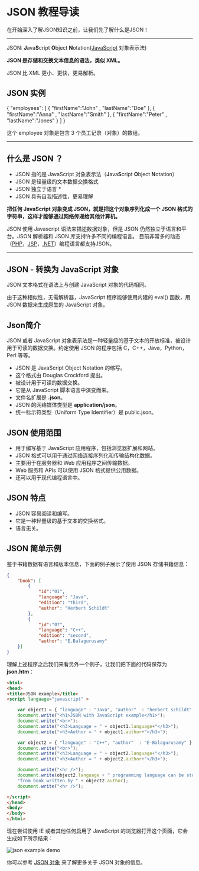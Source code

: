 # JSON 教程导读

在开始深入了解JSON知识之前，让我们先了解什么是JSON！

------



JSON: **J**ava**S**cript **O**bject **N**otation([JavaScript](https://www.w3cschool.cn/javascript/js-intro.html) 对象表示法) 

**JSON 是存储和交换文本信息的语法，类似 XML。**

JSON 比 XML 更小、更快，更易解析。

## JSON 实例

{
"employees": [
{ "firstName":"John" , "lastName":"Doe" },
{ "firstName":"Anna" , "lastName":"Smith" },
{ "firstName":"Peter" , "lastName":"Jones" }
]
}

这个 employee 对象是包含 3 个员工记录（对象）的数组。

------

## 什么是 JSON ？

- JSON 指的是 JavaScript 对象表示法（**J**ava**S**cript **O**bject **N**otation）
- JSON 是轻量级的文本数据交换格式
- JSON 独立于语言 *
- JSON 具有自我描述性，更易理解

**把任何 JavaScript 对象变成 JSON，就是把这个对象序列化成一个 JSON 格式的字符串，这样才能够通过网络传递给其他计算机。**

JSON 使用 Javascript 语法来描述数据对象，但是 JSON 仍然独立于语言和平台。JSON 解析器和 JSON 库支持许多不同的编程语言。 目前非常多的动态（[PHP](https://www.w3cschool.cn/php/php-intro.html)，[JSP](https://www.w3cschool.cn/jsp/)，[.NET](https://www.w3cschool.cn/aspnet/aspnet.html)）编程语言都支持JSON。

------

## JSON - 转换为 JavaScript 对象

JSON 文本格式在语法上与创建 JavaScript 对象的代码相同。

由于这种相似性，无需解析器，JavaScript 程序能够使用内建的 eval() 函数，用 JSON 数据来生成原生的 JavaScript 对象。

## Json简介

JSON 或者 JavaScript 对象表示法是一种轻量级的基于文本的开放标准，被设计用于可读的数据交换。约定使用 JSON 的程序包括 C，C++，Java，Python，Perl 等等。

- JSON 是 JavaScript Object Notation 的缩写。
- 这个格式由 Douglas Crockford 提出。
- 被设计用于可读的数据交换。
- 它是从 JavaScript 脚本语言中演变而来。
- 文件名扩展是 **.json**。
- JSON 的网络媒体类型是 **application/json**。
- 统一标示符类型（Uniform Type Identifier）是 public.json。

## JSON 使用范围

- 用于编写基于 JavaScript 应用程序，包括浏览器扩展和网站。
- JSON 格式可以用于通过网络连接序列化和传输结构化数据。
- 主要用于在服务器和 Web 应用程序之间传输数据。
- Web 服务和 APIs 可以使用 JSON 格式提供公用数据。
- 还可以用于现代编程语言中。

## JSON 特点

- JSON 容易阅读和编写。
- 它是一种轻量级的基于文本的交换格式。
- 语言无关。

## JSON 简单示例

鉴于书籍数据有语言和版本信息，下面的例子展示了使用 JSON 存储书籍信息：

```json
{
    "book": [
        {
            "id":"01",
            "language": "Java",
            "edition": "third",
            "author": "Herbert Schildt"
        },
        {
            "id":"07",
            "language": "C++",
            "edition": "second",
            "author": "E.Balagurusamy"
    }]
}
```

理解上述程序之后我们来看另外一个例子，让我们把下面的代码保存为 **json.htm**：

```html
<html>
<head>
<title>JSON example</title>
<script language="javascript" >

    var object1 = { "language" : "Java", "author"  : "herbert schildt" };
    document.write("<h1>JSON with JavaScript example</h1>");
    document.write("<br>");
    document.write("<h3>Language = " + object1.language+"</h3>");  
    document.write("<h3>Author = " + object1.author+"</h3>");   

    var object2 = { "language" : "C++", "author"  : "E-Balagurusamy" };
    document.write("<br>");
    document.write("<h3>Language = " + object2.language+"</h3>");  
    document.write("<h3>Author = " + object2.author+"</h3>");   

    document.write("<hr />");
    document.write(object2.language + " programming language can be studied " +
    "from book written by " + object2.author);
    document.write("<hr />");

</script>
</head>
<body>
</body>
</html>
```

现在尝试使用 IE 或者其他任何启用了 JavaScript 的浏览器打开这个页面，它会生成如下所示结果：

![json example demo](https://atts.w3cschool.cn/attachments/day_161009/201610091435229951.jpg)

你可以参考 [JSON 对象](https://www.w3cschool.cn/json/4tkx1mw6.html) 来了解更多关于 JSON 对象的信息。
